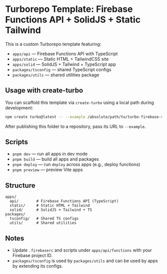 # Turborepo Template: Firebase Functions API + SolidJS + Static Tailwind

This is a custom Turborepo template featuring:

- `apps/api` — Firebase Functions API with TypeScript
- `apps/static` — Static HTML + TailwindCSS site
- `apps/solid` — SolidJS + Tailwind + TypeScript app
- `packages/tsconfig` — shared TypeScript configs
- `packages/utils` — shared utilities package

## Usage with create-turbo

You can scaffold this template via `create-turbo` using a local path during development:

```bash
npm create turbo@latest -- --example /absolute/path/to/turbo-firebase-solid-static
```

After publishing this folder to a repository, pass its URL to `--example`.

## Scripts

- `pnpm dev` — run all apps in dev mode
- `pnpm build` — build all apps and packages
- `pnpm deploy` — run `deploy` across apps (e.g., deploy functions)
- `pnpm preview` — preview Vite apps

## Structure

```text
apps/
  api/        # Firebase Functions API (TypeScript)
  static/     # Static HTML + Tailwind
  solid/      # SolidJS + Tailwind + TS
packages/
  tsconfig/   # Shared TS configs
  utils/      # Shared utilities
```

## Notes

- Update `.firebaserc` and scripts under `apps/api/functions` with your Firebase project ID.
- `packages/tsconfig` is used by `packages/utils` and can be used by apps by extending its configs.


